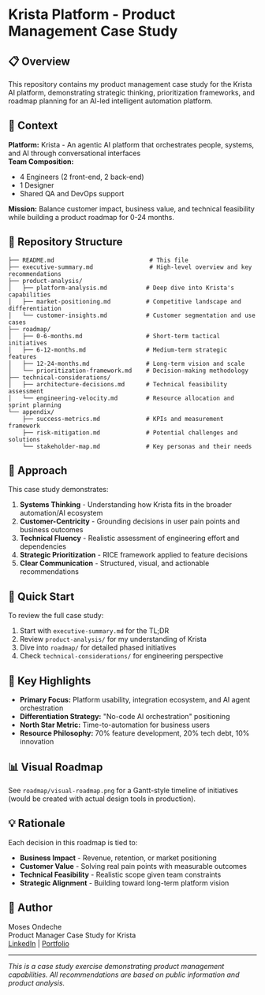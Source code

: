 # Krista Platform - Product Management Case Study

## 📋 Overview

This repository contains my product management case study for the Krista AI platform, demonstrating strategic thinking, prioritization frameworks, and roadmap planning for an AI-led intelligent automation platform.

## 🎯 Context

**Platform:** Krista - An agentic AI platform that orchestrates people, systems, and AI through conversational interfaces  
**Team Composition:**
- 4 Engineers (2 front-end, 2 back-end)
- 1 Designer
- Shared QA and DevOps support

**Mission:** Balance customer impact, business value, and technical feasibility while building a product roadmap for 0-24 months.

## 📁 Repository Structure

```
├── README.md                           # This file
├── executive-summary.md                # High-level overview and key recommendations
├── product-analysis/
│   ├── platform-analysis.md           # Deep dive into Krista's capabilities
│   ├── market-positioning.md          # Competitive landscape and differentiation
│   └── customer-insights.md           # Customer segmentation and use cases
├── roadmap/
│   ├── 0-6-months.md                  # Short-term tactical initiatives
│   ├── 6-12-months.md                 # Medium-term strategic features
│   ├── 12-24-months.md                # Long-term vision and scale
│   └── prioritization-framework.md    # Decision-making methodology
├── technical-considerations/
│   ├── architecture-decisions.md      # Technical feasibility assessment
│   └── engineering-velocity.md        # Resource allocation and sprint planning
└── appendix/
    ├── success-metrics.md             # KPIs and measurement framework
    ├── risk-mitigation.md             # Potential challenges and solutions
    └── stakeholder-map.md             # Key personas and their needs
```

## 🎨 Approach

This case study demonstrates:

1. **Systems Thinking** - Understanding how Krista fits in the broader automation/AI ecosystem
2. **Customer-Centricity** - Grounding decisions in user pain points and business outcomes
3. **Technical Fluency** - Realistic assessment of engineering effort and dependencies
4. **Strategic Prioritization** - RICE framework applied to feature decisions
5. **Clear Communication** - Structured, visual, and actionable recommendations

## 🚀 Quick Start

To review the full case study:

1. Start with `executive-summary.md` for the TL;DR
2. Review `product-analysis/` for my understanding of Krista
3. Dive into `roadmap/` for detailed phased initiatives
4. Check `technical-considerations/` for engineering perspective

## 🔑 Key Highlights

- **Primary Focus:** Platform usability, integration ecosystem, and AI agent orchestration
- **Differentiation Strategy:** "No-code AI orchestration" positioning
- **North Star Metric:** Time-to-automation for business users
- **Resource Philosophy:** 70% feature development, 20% tech debt, 10% innovation

## 📊 Visual Roadmap

See `roadmap/visual-roadmap.png` for a Gantt-style timeline of initiatives (would be created with actual design tools in production).

## 💡 Rationale

Each decision in this roadmap is tied to:
- **Business Impact** - Revenue, retention, or market positioning
- **Customer Value** - Solving real pain points with measurable outcomes
- **Technical Feasibility** - Realistic scope given team constraints
- **Strategic Alignment** - Building toward long-term platform vision

## 📝 Author

Moses Ondeche  
Product Manager Case Study for Krista  
[LinkedIn](https://www.linkedin.com/in/moses-ondeche-3a0a5835/) | [Portfolio](your-portfolio)

---

*This is a case study exercise demonstrating product management capabilities. All recommendations are based on public information and product analysis.*
